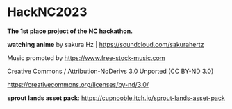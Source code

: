 # HackNC2023

**The 1st place project of the NC hackathon.**

















**watching anime** by sakura Hz | https://soundcloud.com/sakurahertz

Music promoted by https://www.free-stock-music.com

Creative Commons / Attribution-NoDerivs 3.0 Unported (CC BY-ND 3.0)

https://creativecommons.org/licenses/by-nd/3.0/

**sprout lands asset pack**: https://cupnooble.itch.io/sprout-lands-asset-pack
